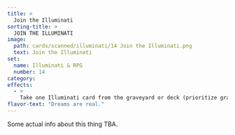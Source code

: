 ```yaml
---
title: >
  Join the Illuminati
sorting-title: >
  JOIN THE ILLUMINATI
image: 
  path: cards/scanned/illuminati/14 Join the Illuminati.png
  text: Join the Illuminati
set:
  name: Illuminati & RPG
  number: 14
category: 
effects: 
  - >
    Take one Illuminati card from the graveyard or deck (prioritize graveyard) and add it to your hand
flavor-text: "Dreams are real."
---
```

Some actual info about this thing TBA.
